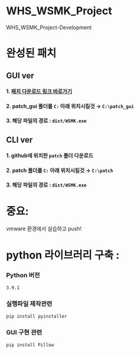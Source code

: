 # WHS_WSMK_Project
WHS_WSMK_Project-Development

# 완성된 패치
## GUI ver 
#### 1. [패치 다운로드 링크 바로가기](https://drive.google.com/file/d/121IFP6iinKRhK7i-zCzLFdLvDIMpsLqD/view?usp=sharing) 
#### 2. patch_gui 폴더를 `C:` 아래 위치시킬것 → `C:\patch_gui`
#### 3. 해당 파일의 경로 :  `dist/WSMK.exe`
## CLI ver
#### 1. github에 위치한 `patch` 폴더 다운로드
#### 2. patch 폴더를 `C:` 아래 위치시킬것 → `C:\patch`
#### 3. 해당 파일의 경로 :  `dist/WSMK.exe`

# 중요:
vmware 환경에서 실습하고 push!

# python 라이브러리 구축 :
### Python 버전
`3.9.1`
### 실행파일 제작관련 
`pip install pyinstaller`
### GUI 구현 관련
`pip install Pillow`
